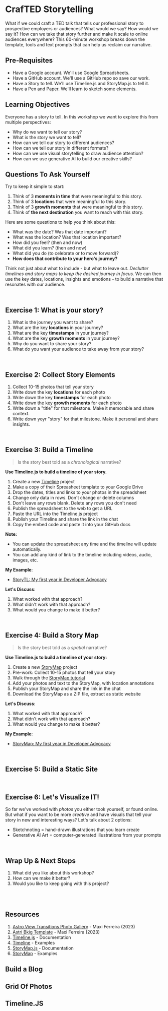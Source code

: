 # CrafTED Storytelling

What if we could craft a TED talk that tells our professional story to prospective employers or audiences? What would we say? How would we say it? How can we take that story further and make it scale to online audiences everywhere? This 60-minute workshop breaks down the template, tools and text prompts that can help us reclaim our narrative.

## Pre-Requisites
- Have a Google account. We'll use Google Spreadsheets.
- Have a GitHub account. We'll use a GitHub repo so save our work.
- Have a Story to tell. We'll use Timeline.js and StoryMap.js to tell it.
- Have a Pen and Paper. We'll learn to sketch some elements.

## Learning Objectives

Everyone has a story to tell. In this workshop we want to explore this from multiple perspectives:
 - Why do we want to tell our story?
 - What is the story we want to tell?
 - How can we tell our story to different audiences?
 - How can we tell our story in different formats?
 - How can we use visual storytelling to draw audience attention?
 - How can we use generative AI to build our creative skills?

## Questions To Ask Yourself

Try to keep it simple to start:

1. Think of 3 **moments in time** that were meaningful to this story. 
1. Think of 3 **locations** that were meaningful to this story.
1. Think of 3 **growth moments** that were meaningful to this story.
1. Think of **the next destination** you want to reach with this story.

Here are some questions to help you think about this:
- What was the date? Was that date important?
- What was the location? Was that location important?
- How did you feel? (then and now)
- What did you learn? (then and now)
- What did you do (to celebrate or to move forward)?
- **How does that contribute to your hero's journey?**
 
Think not just about what to include - but what to leave out. _Declutter timelines and story maps to keep the desired journey in focus._ We can then use the key dates, locations, insights and emotions - to build a narrative that resonates with our audience.

<br/>

## Exercise 1: What is your story?

1. What is the journey you want to share?
1. What are the key **locations** in your journey?
1. What are the key **timestamps** in your journey?
1. What are the key **growth moments** in your journey?
1. Why do you want to share your story?
1. What do you want your audience to take away from your story?

<br/>

## Exercise 2: Collect Story Elements

1. Collect 10-15 photos that tell your story
1. Write down the key **locations** for each photo
1. Write down the key **timestamps** for each photo
1. Write down the key **growth moments** for each photo
1. Write down a "title" for that milestone. Make it memorable and share context.
1. Write down yoyr "story" for that milestone. Make it personal and share insights.

<br/>

## Exercise 3: Build a Timeline

> Is the story best told as a _chronological_ narrative? 

**Use Timeline.js to build a timeline of your story.**

1. Create a new [Timeline](https://timeline.knightlab.com/) project 
1. Make a copy of their Spreasheet template to your Google Drive
1. Drop the dates, titles and links to your photos in the spreadsheet
1. Change only data in rows. Don't change or delete columns
1. Don't leave any rows blank. Delete any rows you don't need
1. Publish the spreadsheet to the web to get a URL
1. Paste the URL into the Timeline.js project
1. Publish your Timeline and share the link in the chat
1. Copy the embed code and paste it into your GitHub docs

**Note:**
- You can update the spreadsheet any time and the timeline will update automatically.
- You can add any kind of link to the timeline including videos, audio, images, etc. 

**My Example**: 
- [StoryTL: My first year in Developer Advocacy](https://cdn.knightlab.com/libs/timeline3/latest/embed/index.html?source=1w6ID7OmlK7TRec6cuSzLlGcT7lqDGm5DNE-ASjjLncM&font=Default&lang=en&initial_zoom=2&height=650)

**Let's Discuss**:
1. What worked with that approach?
1. What didn't work with that approach?
1. What would you change to make it better?

<br/>

## Exercise 4: Build a Story Map

> Is the story best told as a _spatial_ narrative? 

**Use Timeline.js to build a timeline of your story:**
1. Create a new [StoryMap](https://storymap.knightlab.com/) project
2. Pre-work: Collect 10-15 photos that tell your story
3. Walk through the [StoryMap tutorial](https://storymap.knightlab.com/advanced/) 
4. Add your photos and text to the StoryMap, with location annotations
5. Publish your StoryMap and share the link in the chat
6. Download the StoryMap as a ZIP file, extract as static website

**Let's Discuss**:
1. What worked with that approach?
1. What didn't work with that approach?
1. What would you change to make it better?

**My Example**: 
- [StoryMap: My first year in Developer Advocacy](https://uploads.knightlab.com/storymapjs/4830df5aeb961bd344e3206bdd535e5c/sketchmaps/index.html)

<br/>

## Exercise 5: Build a Static Site

<br/>

## Exercise 6: Let's Visualize IT!

So far we've worked with _photos_ you either took yourself, or found online. But what if you want to be more _creative_ and have visuals that tell your story in new and interesting ways? Let's talk about 2 options:
 - Sketchnoting = hand-drawn illustrations that you learn create
 - Generative AI Art = computer-generated illustrations from your prompts

<br/>

## Wrap Up & Next Steps

1. What did you like about this workshop?
1. How can we make it better?
1. Would you like to keep going with this project?


<br/>
<br/>

## Resources

1. [Astro View Transitions Photo Gallery](https://github.com/Playwright-FYI/astro-photo-gallery-template) - Maxi Ferreira (2023)
1. [Astri Bkig Template](https://github.com/Charca/astro-blog-template) - Maxi Ferreira (2023)
1. [Timeline.js](https://timeline.knightlab.com/docs/index.html) - Documentation
1. [Timeline](https://timeline.knightlab.com/) - Examples
1. [StoryMap.js](https://storymap.knightlab.com/advanced/) - Documentation
1. [StoryMap](https://storymap.knightlab.com/) - Examples

## Build a Blog

## Grid Of Photos

## Timeline.JS